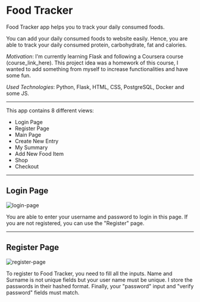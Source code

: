 ﻿# Food Tracker

Food Tracker app helps you to track your daily consumed foods. 

You can add your daily consumed foods to website easily. Hence, you are able to track your daily consumed protein, carbohydrate, fat and calories.

*Motivation*: I'm currently learning Flask and following a Coursera course (course_link_here). This project idea was a homework of this course, I wanted to add something from myself to increase functionalities and have some fun.

*Used Technologies*: Python, Flask, HTML, CSS, PostgreSQL, Docker and some JS. 

---

This app contains 8 different views:
- Login Page
- Register Page
- Main Page
- Create New Entry
- My Summary
- Add New Food Item
- Shop
- Checkout

---

## Login Page

![login-page](https://github.com/atasayginodabasi/food-tracker/assets/89684816/d1c69083-d559-4797-b4e6-56fceb72fdda)

You are able to enter your username and password to login in this page. If you are not registered, you can use the "Register" page.

---

## Register Page

![register-page](https://github.com/atasayginodabasi/food-tracker/assets/89684816/e1b018b4-0c26-41fd-9dd2-8cbff32c9ad7)

To register to Food Tracker, you need to fill all the inputs. Name and Surname is not unique fields but your user name must be unique. I store the passwords in their hashed format. Finally, your "password" input and "verify password" fields must match.

